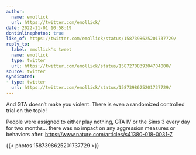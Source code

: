 ```yaml
---
author:
  name: emollick
  url: https://twitter.com/emollick/
date: 2022-11-01 10:58:19
dontinlinephotos: true
like_of: https://twitter.com/emollick/status/1587398625201737729/
reply_to:
  label: emollick's tweet
  name: emollick
  type: twitter
  url: https://twitter.com/emollick/status/1587270839304704000/
source: twitter
syndicated:
- type: twitter
  url: https://twitter.com/emollick/status/1587398625201737729/
---
```


And GTA doesn’t make you violent. There is even a randomized controlled trial on the topic!



People were assigned to either play nothing, GTA IV or the Sims 3 every day for two months… there was no impact on any aggression measures or behaviors after. https://www.nature.com/articles/s41380-018-0031-7 

{{< photos 1587398625201737729 >}}